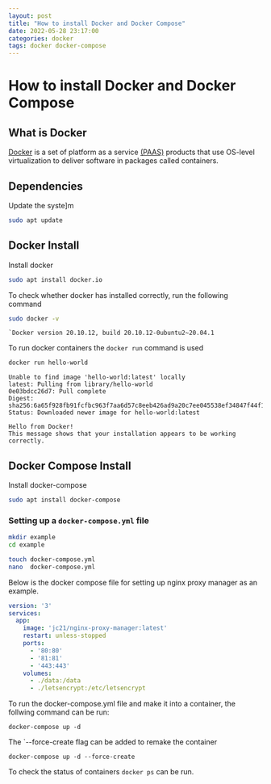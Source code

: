 ```yaml
---
layout: post
title: "How to install Docker and Docker Compose"
date: 2022-05-28 23:17:00
categories: docker
tags: docker docker-compose
---
```


# How to install Docker and Docker Compose
## What is Docker
[Docker](https://docs.docker.com/get-started/overview/) is a set of platform as a service [(PAAS)](https://azure.microsoft.com/en-gb/overview/what-is-paas/) products that use OS-level virtualization to deliver software in packages called containers. 

## Dependencies
Update the syste]m
```bash
sudo apt update
```

## Docker Install
Install docker
```bash
sudo apt install docker.io
```

To check whether docker has installed correctly, run the following command
```bash
sudo docker -v
```
```
`Docker version 20.10.12, build 20.10.12-0ubuntu2~20.04.1
```

To run docker containers the `docker run` command is used
```bash
docker run hello-world
```

```
Unable to find image 'hello-world:latest' locally
latest: Pulling from library/hello-world
0e03bdcc26d7: Pull complete
Digest: sha256:6a65f928fb91fcfbc963f7aa6d57c8eeb426ad9a20c7ee045538ef34847f44f1
Status: Downloaded newer image for hello-world:latest

Hello from Docker!
This message shows that your installation appears to be working correctly.
```


## Docker Compose Install
Install docker-compose
```bash
sudo apt install docker-compose
```

### Setting up a `docker-compose.yml` file
```bash
mkdir example
cd example
```
```bash
touch docker-compose.yml
nano  docker-compose.yml
```
Below is the docker compose file for setting up nginx proxy manager as an example.
```yaml                                                                                                  
version: '3'
services:
  app:
    image: 'jc21/nginx-proxy-manager:latest'
    restart: unless-stopped
    ports:
      - '80:80'
      - '81:81'
      - '443:443'
    volumes:
      - ./data:/data
      - ./letsencrypt:/etc/letsencrypt
```
To run the docker-compose.yml file and make it into a container, the follwing command can be run:
```
docker-compose up -d 
```
The `--force-create flag can be added to remake the container
```
docker-compose up -d --force-create
```

To check the status of containers `docker ps` can be run.
